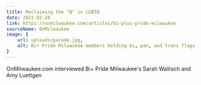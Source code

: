 ```yaml
---
title: Reclaiming the "B" in LGBTQ
date: 2022-02-28
link: https://onmilwaukee.com/articles/bi-plus-pride-milwaukee
sourceName: OnMilwaukee
image: {
    url: uploads/parade.jpg,
    alt: Bi+ Pride Milwaukee members holding bi, pan, and trans flags
}
---
```


OnMilwaukee.com interviewed Bi+ Pride Milwaukee's Sarah Wallisch and Amy Luettgen